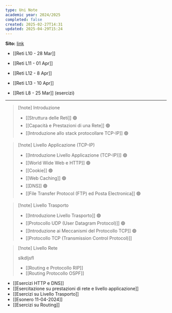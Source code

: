 ```yaml
---
type: Uni Note
academic year: 2024/2025
completed: false
created: 2025-02-27T14:31
updated: 2025-04-29T15:24
---
```

**Sito:** [link](https://classroom.google.com/c/MjEzMzIzMjE4MDBa)

- [[Reti L10 - 28 Mar]]
- [[Reti L11 - 01 Apr]]
- [[Reti L12 - 8 Apr]]
- [[Reti L13 - 10 Apr]]

- [[Reti L8 - 25 Mar]] (esercizi)

---

>[!note] Introduzione
>- [[Struttura delle Reti]] 🟢
>- [[Capacità e Prestazioni di una Rete]] 🟢
>- [[Introduzione allo stack protocollare TCP-IP]] 🟢

>[!note] Livello Applicazione (TCP-IP)
>- [[Introduzione Livello Applicazione (TCP-IP)]] 🟢
>- [[World Wide Web e HTTP]] 🟢
>- [[Cookie]] 🟢
>- [[Web Caching]] 🟢
>- [[DNS]] 🟢
>- [[File Transfer Protocol (FTP) ed Posta Electronica]] 🟢

>[!note] Livello Trasporto
>
>- [[Introduzione Livello Trasporto]] 🟢
>- [[Protocollo UDP (User Datagram Protocol)]] 🟢
>- [[Introduzione ai Meccanismi del Protocollo TCP]] 🟢
>- [[Protocollo TCP (Transmission Control Protocol)]]

>[!note] Livello Rete
>
>slkdljsfl
>- [[Routing e Protocollo RIP]]
>- [[Routing Protocollo OSPF]]

- [[Esercizi HTTP e DNS]]
- [[Esercitazione su prestazioni di rete e livello applicazione]]
- [[Esercizi su Livello Trasporto]]
- [[Esonero 11-04-2024]]
- [[Esercizi su Routing]]